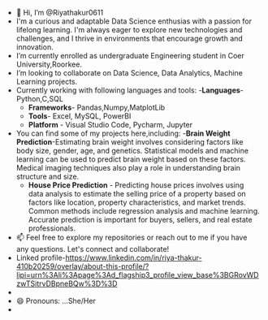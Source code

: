 - 👋 Hi, I’m @Riyathakur0611
-  I'm a curious and adaptable Data Science enthusias with a passion for lifelong learning. I'm always eager to explore new technologies and challenges, and I thrive in environments that encourage growth and innovation.
-  I’m currently enrolled as undergraduate Engineering student in Coer University,Roorkee.
-  I’m looking to collaborate on  Data Science, Data Analytics, Machine Learning projects.
-  Currently working with following languages and tools:
   -**Languages**- Python,C,SQL
   - **Frameworks**- Pandas,Numpy,MatplotLib
   - **Tools**- Excel, MySQL, PowerBI
   - **Platform** - Visual Studio Code, Pycharm, Jupyter
-  You can find some of my projects here,including:
   -**Brain Weight Prediction**-Estimating brain weight involves considering factors like body size, gender, age, and genetics. Statistical models and machine learning can be used to predict brain weight based on these factors. Medical imaging techniques also play a role in understanding brain structure and size.
   - **House Price Prediction** - Predicting house prices involves using data analysis to estimate the selling price of a property based on factors like location, property characteristics, and market trends. Common methods include regression analysis and machine learning. Accurate prediction is important for buyers, sellers, and real estate professionals.
- 📫 Feel free to explore my repositories or reach out to me if you have any questions. Let's connect and collaborate!
- Linked profile-https://www.linkedin.com/in/riya-thakur-410b20259/overlay/about-this-profile/?lipi=urn%3Ali%3Apage%3Ad_flagship3_profile_view_base%3BGRovWDzwTSitrvDBpneBQw%3D%3D
- 
- 😄 Pronouns: ...She/Her
- 

<!---
Riyathakur0611/Riyathakur0611 is a ✨ special ✨ repository because its `README.md` (this file) appears on your GitHub profile.
You can click the Preview link to take a look at your changes.
--->
